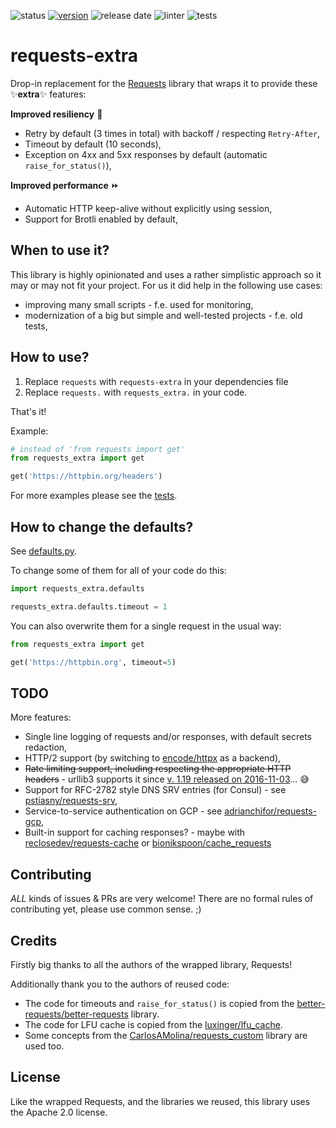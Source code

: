 ![status](https://img.shields.io/pypi/status/requests-extra)
[![version](https://badge.fury.io/py/requests-extra.svg)](https://badge.fury.io/py/requests-extra)
![release date](https://img.shields.io/github/release-date-pre/requests-extra/requests-extra)
![linter](https://github.com/requests-extra/requests-extra/workflows/Linter%20(Black)/badge.svg)
![tests](https://github.com/requests-extra/requests-extra/workflows/Tests%20(tox%20%26%20pytest)/badge.svg)

# requests-extra

Drop-in replacement for the [Requests](https://github.com/psf/requests) library
that wraps it to provide these ✨**extra**✨ features:

**Improved resiliency** 🤘
* Retry by default (3 times in total) with backoff / respecting `Retry-After`,
* Timeout by default (10 seconds),
* Exception on 4xx and 5xx responses by default (automatic `raise_for_status()`),

**Improved performance** ⏩
* Automatic HTTP keep-alive without explicitly using session,
* Support for Brotli enabled by default,

## When to use it?

This library is highly opinionated and uses a rather simplistic approach so it may or may not fit your project.
For us it did help in the following use cases:

* improving many small scripts - f.e. used for monitoring,
* modernization of a big but simple and well-tested projects - f.e. old tests,

## How to use?

1. Replace `requests` with `requests-extra` in your dependencies file
2. Replace `requests.` with `requests_extra.` in your code.

That's it!

Example:
```python
# instead of 'from requests import get'
from requests_extra import get

get('https://httpbin.org/headers')
```

For more examples please see the [tests](https://github.com/requests-extra/requests-extra/tree/main/tests).

## How to change the defaults?

See [defaults.py](https://github.com/requests-extra/requests-extra/blob/main/requests_extra/defaults.py).

To change some of them for all of your code do this:
```python
import requests_extra.defaults

requests_extra.defaults.timeout = 1
```

You can also overwrite them for a single request in the usual way:
```python
from requests_extra import get

get('https://httpbin.org', timeout=5)
```

## TODO

More features:

* Single line logging of requests and/or responses, with default secrets redaction,
* HTTP/2 support (by switching to [encode/httpx](https://github.com/encode/httpx) as a backend),
* ~~Rate limiting support, including respecting the appropriate HTTP headers~~ - urllib3 supports it
  since [v. 1.19 released on 2016-11-03](https://github.com/urllib3/urllib3/blob/master/CHANGES.rst#119-2016-11-03)... 😅
* Support for RFC-2782 style DNS SRV entries (for Consul) -
  see [pstiasny/requests-srv](https://github.com/pstiasny/requests-srv),
* Service-to-service authentication on GCP -
  see [adrianchifor/requests-gcp](https://github.com/adrianchifor/requests-gcp),
* Built-in support for caching responses? -
  maybe with [reclosedev/requests-cache](https://github.com/reclosedev/requests-cache)
  or [bionikspoon/cache_requests](https://github.com/bionikspoon/cache_requests)

## Contributing

*ALL* kinds of issues & PRs are very welcome! There are no formal rules of contributing yet, please use common sense. ;)

## Credits

Firstly big thanks to all the authors of the wrapped library, Requests!

Additionally thank you to the authors of reused code:

* The code for timeouts and `raise_for_status()` is copied from
the [better-requests/better-requests](https://github.com/better-requests/better-requests) library.
* The code for LFU cache is copied from the [luxinger/lfu_cache](https://github.com/luxigner/lfu_cache).
* Some concepts from
the [CarlosAMolina/requests_custom](https://github.com/CarlosAMolina/requests_custom) library are used too.

## License

Like the wrapped Requests, and the libraries we reused, this library uses the Apache 2.0 license.
